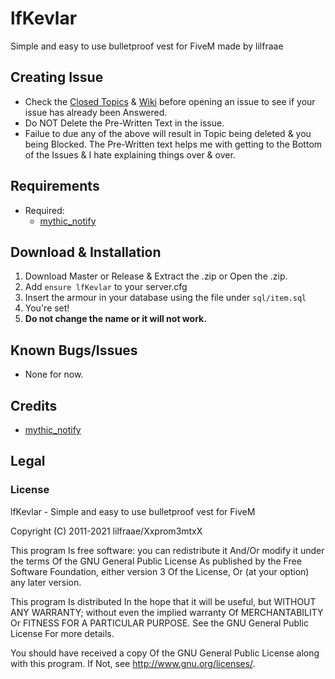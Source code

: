 # lfKevlar
Simple and easy to use bulletproof vest for FiveM made by lilfraae

## Creating Issue
* Check the [Closed Topics](https://github.com/xxpromw3mtxx/lfKevlar/issues?q=is%3Aissue+is%3Aclosed) & [Wiki]() before opening an issue to see if your issue has already been Answered.
* Do NOT Delete the Pre-Written Text in the issue.
* Failue to due any of the above will result in Topic being deleted & you being Blocked. The Pre-Written text helps me with getting to the Bottom of the Issues & I hate explaining things over & over.

## Requirements
* Required:
	* [mythic_notify](https://github.com/thelindat/mythic_notify)

## Download & Installation
1. Download Master or Release & Extract the .zip or Open the .zip.
2. Add `ensure lfKevlar` to your server.cfg
3. Insert the armour in your database using the file under `sql/item.sql`
4. You're set!
5. **Do not change the name or it will not work.**

## Known Bugs/Issues
* None for now.

## Credits
* [mythic_notify](https://github.com/thelindat/mythic_notify)

## Legal
### License
lfKevlar - Simple and easy to use bulletproof vest for FiveM

Copyright (C) 2011-2021 lilfraae/Xxprom3mtxX

This program Is free software: you can redistribute it And/Or modify it under the terms Of the GNU General Public License As published by the Free Software Foundation, either version 3 Of the License, Or (at your option) any later version.

This program Is distributed In the hope that it will be useful, but WITHOUT ANY WARRANTY; without even the implied warranty Of MERCHANTABILITY Or FITNESS FOR A PARTICULAR PURPOSE. See the GNU General Public License For more details.

You should have received a copy Of the GNU General Public License along with this program. If Not, see http://www.gnu.org/licenses/.
